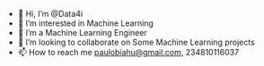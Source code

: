 - 👋 Hi, I’m @Data4i
- 👀 I’m interested in Machine Learning
- 🌱 I’m a Machine Learning Engineer
- 💞️ I’m looking to collaborate on Some Machine Learning projects
- 📫 How to reach me paulobiahu@gmail.com, 234810116037

<!---
Data4i/Data4i is a ✨ special ✨ repository because its `README.md` (this file) appears on your GitHub profile.
You can click the Preview link to take a look at your changes.
--->
